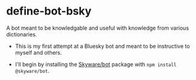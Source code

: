 # define-bot-bsky
A bot meant to be knowledgable and useful with knowledge from various dictionaries.

- This is my first attempt at a Bluesky bot and meant to be instructive to myself and others.

- I'll begin by installing the [Skyware/bot](https://github.com/skyware-js/bot) package with `npm install @skyware/bot`.
